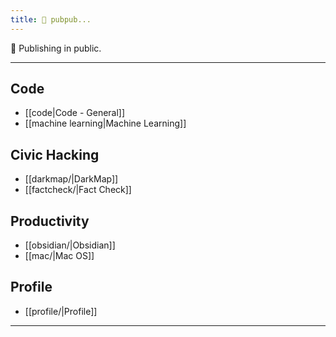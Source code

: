 ```yaml
---
title: 📠 pubpub...
---
```


📜  Publishing in public. 

---

## Code

- [[code|Code - General]]
- [[machine learning|Machine Learning]]

## Civic Hacking

- [[darkmap/|DarkMap]]
- [[factcheck/|Fact Check]]

## Productivity

- [[obsidian/|Obsidian]]
- [[mac/|Mac OS]]

## Profile

- [[profile/|Profile]]

--- 



